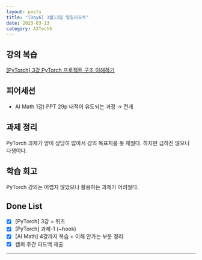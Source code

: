 ```yaml
---
layout: posts
title: "[Day6] 3월13일 일일리포트"
date: 2023-03-13
category: AITech5
---
```


## 강의 복습

[[PyTorch] 3강 PyTorch 프로젝트 구조 이해하기](https://www.notion.so/PyTorch-3-PyTorch-04996056ae6348a58b199f50090534f2) 

## 피어세션

- AI Math 1강) PPT 29p 내적이 유도되는 과정 → 전개

## 과제 정리

PyTorch 과제가 양이 상당히 많아서 강의 목표치를 못 채웠다. 하지만 급하진 않으니 다행이다.

## 학습 회고

PyTorch 강의는 어렵지 않았으나 활용하는 과제가 어려웠다.

## Done List

- [x]  [PyTorch] 3강 + 퀴즈
- [x]  [PyTorch] 과제-1 (~hook)
- [x]  [AI Math] 4강까지 복습 + 이해 안가는 부분 정리
- [x]  캠퍼 주간 피드백 제출

---
